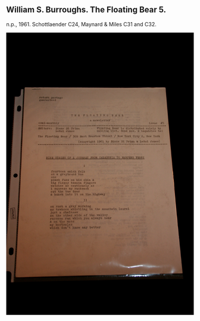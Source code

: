 ## William S. Burroughs. The Floating Bear 5.

n.p., 1961.  Schottlaender C24, Maynard & Miles C31 and C32.

![The Floating Bear 5](../assets/images/the-floating-bear-5-1.jpg)
